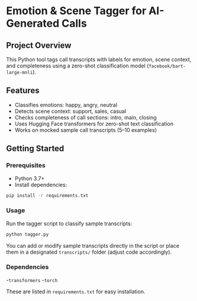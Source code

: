 # Emotion & Scene Tagger for AI-Generated Calls

## Project Overview
This Python tool tags call transcripts with labels for emotion, scene context, and completeness using a zero-shot classification model (`facebook/bart-large-mnli`). 

## Features
- Classifies emotions: happy, angry, neutral
- Detects scene context: support, sales, casual
- Checks completeness of call sections: intro, main, closing
- Uses Hugging Face transformers for zero-shot text classification
- Works on mocked sample call transcripts (5–10 examples)


## Getting Started

### Prerequisites
- Python 3.7+
- Install dependencies:
```bash
pip install -r requirements.txt
```

### Usage
Run the tagger script to classify sample transcripts:
```bash
python tagger.py
```

You can add or modify sample transcripts directly in the script or place them in a designated `transcripts/` folder (adjust code accordingly).

### Dependencies

-`transformers`
-`torch`

These are listed in `requirements.txt` for easy installation.